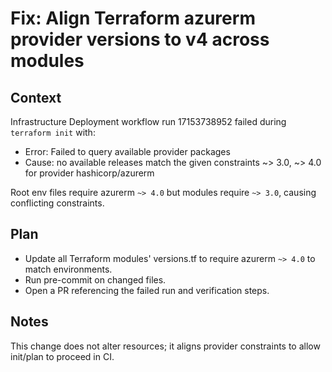# Fix: Align Terraform azurerm provider versions to v4 across modules

## Context
Infrastructure Deployment workflow run 17153738952 failed during `terraform init` with:

- Error: Failed to query available provider packages
- Cause: no available releases match the given constraints ~> 3.0, ~> 4.0 for provider hashicorp/azurerm

Root env files require azurerm `~> 4.0` but modules require `~> 3.0`, causing conflicting constraints.

## Plan
- Update all Terraform modules' versions.tf to require azurerm `~> 4.0` to match environments.
- Run pre-commit on changed files.
- Open a PR referencing the failed run and verification steps.

## Notes
This change does not alter resources; it aligns provider constraints to allow init/plan to proceed in CI.
